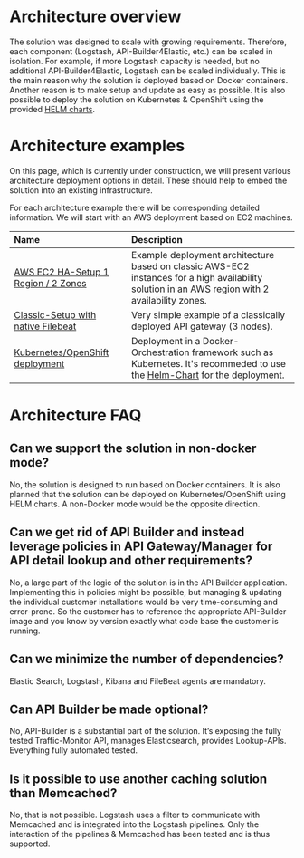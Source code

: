 # Architecture overview

The solution was designed to scale with growing requirements. Therefore, each component (Logstash, API-Builder4Elastic, etc.) can be scaled in isolation. For example, if more Logstash capacity is needed, but no additional API-Builder4Elastic, Logstash can be scaled individually. This is the main reason why the solution is deployed based on Docker containers.
Another reason is to make setup and update as easy as possible. It is also possible to deploy the solution on Kubernetes & OpenShift using the provided [HELM charts](/helm/README.md).

# Architecture examples

On this page, which is currently under construction, we will present various architecture deployment options in detail. 
These should help to embed the solution into an existing infrastructure. 


For each architecture example there will be corresponding detailed information. We will start with an AWS deployment based on EC2 machines.

| Name       | Description               |  
| :---          | :---                 | 
| [AWS EC2 HA-Setup 1 Region / 2 Zones](aws-ec2-ha-one-region-2-zones)|Example deployment architecture based on classic AWS-EC2 instances for a high availability solution in an AWS region with 2 availability zones.|
| [Classic-Setup with native Filebeat](classic-simple-filebeat-native)|Very simple example of a classically deployed API gateway (3 nodes).|
| [Kubernetes/OpenShift deployment](kubernetes)|Deployment in a Docker-Orchestration framework such as Kubernetes. It's recommeded to use the [Helm-Chart](../helm) for the deployment.|

# Architecture FAQ

## Can we support the solution in non-docker mode? 

No, the solution is designed to run based on Docker containers. It is also planned that the solution can be deployed on Kubernetes/OpenShift using HELM charts. A non-Docker mode would be the opposite direction.

## Can we get rid of API Builder and instead leverage policies in API Gateway/Manager for API detail lookup and other requirements?

No, a large part of the logic of the solution is in the API Builder application. Implementing this in policies might be possible, but managing & updating the individual customer installations would be very time-consuming and error-prone. So the customer has to reference the appropriate API-Builder image and you know by version exactly what code base the customer is running.

## Can we minimize the number of dependencies? 

Elastic Search, Logstash, Kibana and FileBeat agents are mandatory. 

## Can API Builder be made optional?

No, API-Builder is a substantial part of the solution. It’s exposing the fully tested Traffic-Monitor API, manages Elasticsearch, provides Lookup-APIs. Everything fully automated tested.

## Is it possible to use another caching solution than Memcached?

No, that is not possible. Logstash uses a filter to communicate with Memcached and is integrated into the Logstash pipelines. Only the interaction of the pipelines & Memcached has been tested and is thus supported.
